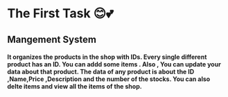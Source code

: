 # The First Task  😊💕

## Mangement System 
#### It organizes the products in the shop with IDs. Every single different product has an ID. You can addd some items . Also , You can update your data about that product. The data of any product is about the ID ,Name,Price ,Description and the number of the stocks. You can also delte items and view all the items of the shop. 
